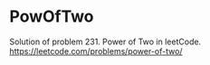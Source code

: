 # PowOfTwo
Solution of problem 231. Power of Two in leetCode.
https://leetcode.com/problems/power-of-two/

